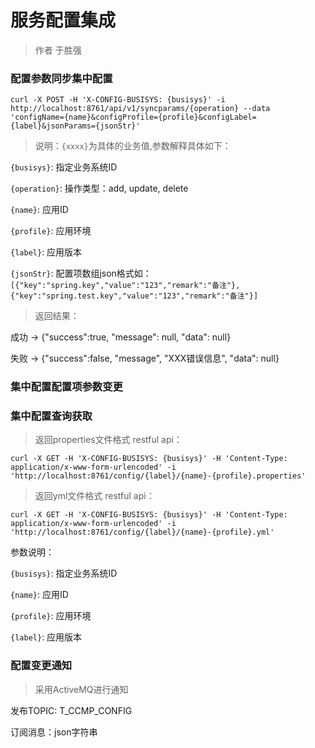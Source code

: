 # 服务配置集成

> 作者 于胜强

### 配置参数同步集中配置

`curl -X POST -H 'X-CONFIG-BUSISYS: {busisys}' -i http://localhost:8761/api/v1/syncparams/{operation} --data 'configName={name}&configProfile={profile}&configLabel={label}&jsonParams={jsonStr}'`

> 说明：`{xxxx}`为具体的业务值,参数解释具体如下：

`{busisys}`: 指定业务系统ID

`{operation}`: 操作类型：add, update, delete

`{name}`: 应用ID

`{profile}`: 应用环境

`{label}`: 应用版本

`{jsonStr}`: 配置项数组json格式如：`[{"key":"spring.key","value":"123","remark":"备注"},{"key":"spring.test.key","value":"123","remark":"备注"}]`

> 返回结果：

成功 -> {"success":true, "message": null, "data": null}

失败 -> {"success":false, "message", "XXX错误信息", "data": null}

### 集中配置配置项参数变更


### 集中配置查询获取

> 返回properties文件格式 restful api：

`curl -X GET -H 'X-CONFIG-BUSISYS: {busisys}' -H 'Content-Type: application/x-www-form-urlencoded' -i 'http://localhost:8761/config/{label}/{name}-{profile}.properties'`

> 返回yml文件格式 restful api：

`curl -X GET -H 'X-CONFIG-BUSISYS: {busisys}' -H 'Content-Type: application/x-www-form-urlencoded' -i 'http://localhost:8761/config/{label}/{name}-{profile}.yml'`

参数说明：

`{busisys}`: 指定业务系统ID

`{name}`: 应用ID

`{profile}`: 应用环境

`{label}`: 应用版本

### 配置变更通知

> 采用ActiveMQ进行通知

发布TOPIC: T_CCMP_CONFIG

订阅消息：json字符串

```

```





